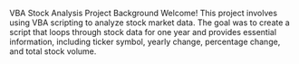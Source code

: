 VBA Stock Analysis Project
Background
Welcome! This project involves using VBA scripting to analyze stock market data. 
The goal was to create a script that loops through stock data for one year and provides essential information, including ticker symbol, yearly change, percentage change, and total stock volume.
